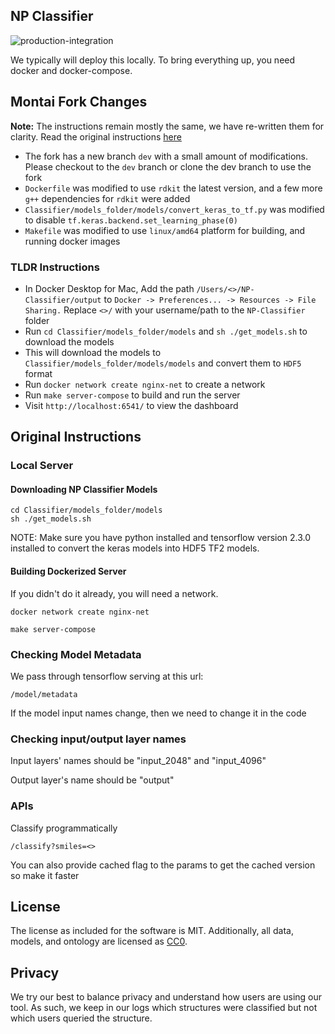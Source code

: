 ## NP Classifier

![production-integration](https://github.com/mwang87/NP-Classifier/workflows/production-integration/badge.svg)

We typically will deploy this locally. To bring everything up,
you need docker and docker-compose.

## Montai Fork Changes

**Note:** The instructions remain mostly the same, we have re-written them for clarity. Read the original instructions [here](#original-instructions)

- The fork has a new branch `dev` with a small amount of modifications. Please checkout to the `dev` branch or clone the dev branch to use the fork
- `Dockerfile` was modified to use `rdkit` the latest version, and a few more `g++` dependencies for `rdkit` were added
- `Classifier/models_folder/models/convert_keras_to_tf.py` was modified to disable `tf.keras.backend.set_learning_phase(0)`
- `Makefile` was modified to use `linux/amd64` platform for building, and running docker images

### TLDR Instructions

- In Docker Desktop for Mac, Add the path `/Users/<>/NP-Classifier/output` to `Docker -> Preferences... -> Resources -> File Sharing.` Replace `<>/` with your username/path to the `NP-Classifier` folder
- Run `cd Classifier/models_folder/models` and `sh ./get_models.sh` to download the models
- This will download the models to `Classifier/models_folder/models/models` and convert them to `HDF5` format
- Run `docker network create nginx-net` to create a network
- Run `make server-compose` to build and run the server
- Visit `http://localhost:6541/` to view the dashboard

## Original Instructions

### Local Server

#### Downloading NP Classifier Models

```
cd Classifier/models_folder/models
sh ./get_models.sh
```

NOTE: Make sure you have python installed and tensorflow version 2.3.0 installed to convert the keras models into HDF5 TF2 models.  

#### Building Dockerized Server

If you didn't do it already, you will need a network.

```shell
docker network create nginx-net
```

```shell
make server-compose
```

### Checking Model Metadata

We pass through tensorflow serving at this url:

```/model/metadata```

If the model input names change, then we need to change it in the code

### Checking input/output layer names

Input layers' names should be "input_2048" and "input_4096"

Output layer's name should be "output"

### APIs

Classify programmatically

```/classify?smiles=<>```

You can also provide cached flag to the params to get the cached version so make it faster

## License

The license as included for the software is MIT. Additionally, all data, models, and ontology are licensed as [CC0](https://creativecommons.org/share-your-work/public-domain/cc0/).

## Privacy

We try our best to balance privacy and understand how users are using our tool. As such, we keep in our logs which structures were classified but not which users queried the structure.
